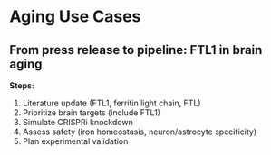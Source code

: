 # Aging Use Cases

## From press release to pipeline: FTL1 in brain aging

**Steps:**
1. Literature update (FTL1, ferritin light chain, FTL)
2. Prioritize brain targets (include FTL1)
3. Simulate CRISPRi knockdown
4. Assess safety (iron homeostasis, neuron/astrocyte specificity)
5. Plan experimental validation

